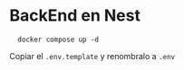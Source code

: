 # BackEnd en Nest


```
  docker compose up -d
```

Copiar el ```.env.template``` y renombralo a ```.env```

